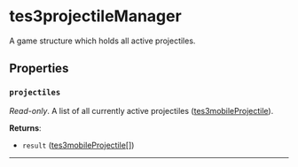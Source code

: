 <!---
	This file is autogenerated. Do not edit this file manually. Your changes will be ignored.
	More information: https://github.com/MWSE/MWSE/tree/master/docs
-->

# tes3projectileManager
<div class="search_terms" style="display: none">tes3projectilemanager, projectilemanager</div>

A game structure which holds all active projectiles.

## Properties

### `projectiles`
<div class="search_terms" style="display: none">projectiles</div>

*Read-only*. A list of all currently active projectiles ([tes3mobileProjectile](https://mwse.github.io/MWSE/types/tes3mobileProjectile/)).

**Returns**:

* `result` ([tes3mobileProjectile](../../types/tes3mobileProjectile)[])

***

